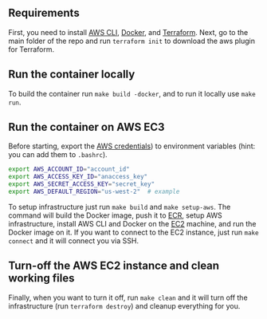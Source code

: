 
## Requirements

First, you need to install [AWS CLI](https://docs.aws.amazon.com/cli/latest/userguide/install-cliv2.html),
[Docker](https://docs.docker.com/get-docker/), and [Terraform](https://learn.hashicorp.com/terraform/getting-started/install.html). Next, go to the main folder of the repo and run `terraform init` to download the aws
plugin for Terraform.

## Run the container locally

To build the container run `make build -docker`, and to run it locally use `make run`.

## Run the container on AWS EC3

Before starting, export the [AWS credentials](https://console.aws.amazon.com/iam/)) to environment
variables (hint: you can add them to `.bashrc`).

```bash
export AWS_ACCOUNT_ID="account_id"
export AWS_ACCESS_KEY_ID="anaccess_key"
export AWS_SECRET_ACCESS_KEY="secret_key"
export AWS_DEFAULT_REGION="us-west-2"  # example
```

To setup infrastructure just run `make build` and `make setup-aws`. The command will build the
Docker image, push it to [ECR](https://docs.aws.amazon.com/AmazonECR/latest/userguide/what-is-ecr.html),
setup AWS infrastructure, install AWS CLI and Docker on the [EC2](https://console.aws.amazon.com/ec2)
machine, and run the Docker image on it. If you want to connect to the EC2 instance, just run
`make connect` and it will connect you via SSH.

## Turn-off the AWS EC2 instance and clean working files

Finally, when you want to turn it off, run `make clean` and it will turn off the infrastructure
(run `terraform destroy`) and cleanup everything for you.
